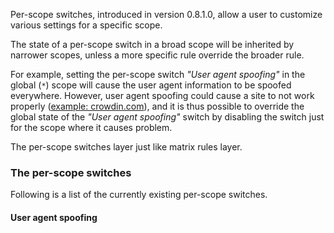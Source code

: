 Per-scope switches, introduced in version 0.8.1.0, allow a user to customize various settings for a specific scope.

The state of a per-scope switch in a broad scope will be inherited by narrower scopes, unless a more specific rule override the broader rule.

For example, setting the per-scope switch _"User agent spoofing"_ in the global (`*`) scope will cause the user agent information to be spoofed everywhere. However, user agent spoofing could cause a site to not work properly ([example: crowdin.com](https://github.com/gorhill/uMatrix/issues/36)), and it is thus possible to override the global state of the _"User agent spoofing"_ switch by disabling the switch just for the scope where it causes problem.

The per-scope switches layer just like matrix rules layer.

### The per-scope switches

Following is a list of the currently existing per-scope switches.

#### User agent spoofing
